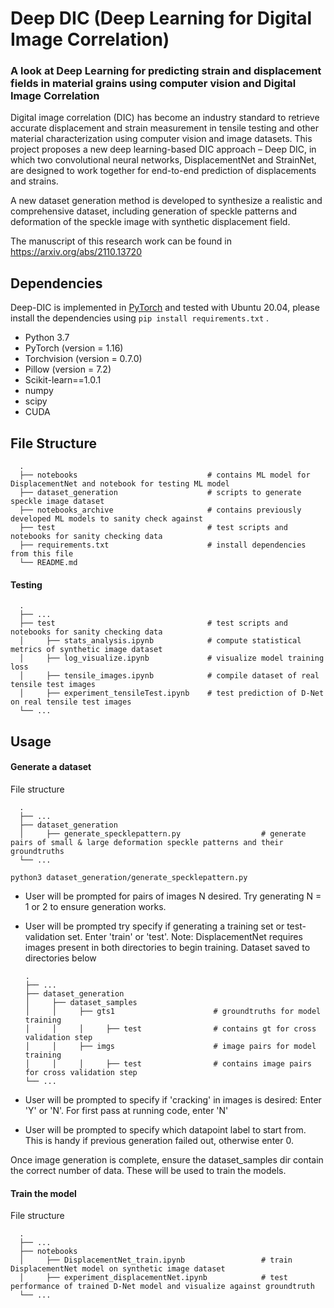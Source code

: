 # Deep DIC (Deep Learning for Digital Image Correlation)
### A look at Deep Learning for predicting strain and displacement fields in material grains using computer vision and Digital Image Correlation

Digital image correlation (DIC) has become an industry standard to retrieve accurate displacement and strain measurement in tensile testing and other material characterization using computer vision and image datasets. This project proposes a new deep learning-based DIC approach – Deep DIC, in which two convolutional neural networks, DisplacementNet and StrainNet, are designed to work together for end-to-end prediction of displacements and strains. 

A new dataset generation method is developed to synthesize a realistic and comprehensive dataset, including generation of speckle patterns and deformation of the speckle image with synthetic displacement field. 

The manuscript of this research work can be found in https://arxiv.org/abs/2110.13720

## Dependencies
Deep-DIC is implemented in [PyTorch](https://pytorch.org/) and tested with Ubuntu 20.04, please install the dependencies using `pip install requirements.txt` . 

- Python 3.7 
- PyTorch (version = 1.16)
- Torchvision (version = 0.7.0)
- Pillow (version = 7.2)
- Scikit-learn==1.0.1
- numpy
- scipy
- CUDA


## File Structure
      .
      ├── notebooks                             # contains ML model for DisplacementNet and notebook for testing ML model
      ├── dataset_generation                    # scripts to generate speckle image dataset
      ├── notebooks_archive                     # contains previously developed ML models to sanity check against
      ├── test                                  # test scripts and notebooks for sanity checking data
      ├── requirements.txt                      # install dependencies from this file
      └── README.md


#### Testing
      .
      ├── ...
      ├── test                                  # test scripts and notebooks for sanity checking data
      │     ├── stats_analysis.ipynb            # compute statistical metrics of synthetic image dataset
      │     ├── log_visualize.ipynb             # visualize model training loss
      │     ├── tensile_images.ipynb            # compile dataset of real tensile test images
      │     ├── experiment_tensileTest.ipynb    # test prediction of D-Net on real tensile test images
      └── ...


## Usage

#### Generate a dataset
File structure

      .
      ├── ...
      ├── dataset_generation                             
      │     ├── generate_specklepattern.py                  # generate pairs of small & large deformation speckle patterns and their groundtruths
      └── ...


`
python3 dataset_generation/generate_specklepattern.py
`

- User will be prompted for pairs of images N desired. Try generating N = 1 or 2 to ensure generation works.

- User will be prompted try specify if generating a training set or test-validation set. 
      Enter 'train' or 'test'. Note: DisplacementNet requires images present in both directories to begin training.
      Dataset saved to directories below
      
      .
      ├── ...
      ├── dataset_generation
      │     ├── dataset_samples                             
      │     │     ├── gts1                      # groundtruths for model training
      │     │     │     ├── test                # contains gt for cross validation step  
      │     │     ├── imgs                      # image pairs for model training
      │     │     │     ├── test                # contains image pairs for cross validation step  
      └── ...


- User will be prompted to specify if 'cracking' in images is desired:
      Enter 'Y' or 'N'. For first pass at running code, enter 'N'

- User will be prompted to specify which datapoint label to start from. This is handy if previous generation failed out, otherwise enter 0.

Once image generation is complete, ensure the dataset_samples dir contain the correct number of data. These will be used to train the models.

#### Train the model
File structure

      .
      ├── ...
      ├── notebooks                             
      │     ├── DisplacementNet_train.ipynb                 # train DisplacementNet model on synthetic image dataset
      │     ├── experiment_displacementNet.ipynb            # test performance of trained D-Net model and visualize against groundtruth
      └── ...


